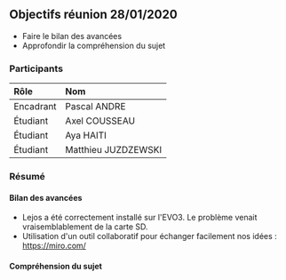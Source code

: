 ## Objectifs réunion 28/01/2020

- Faire le bilan des avancées
- Approfondir la compréhension du sujet

### Participants

| **Rôle** | **Nom** |
| :---         | :---    |
| Encadrant      | Pascal ANDRE  |
| Étudiant       |  Axel COUSSEAU  |
| Étudiant       |  Aya HAITI  |
| Étudiant       |  Matthieu JUZDZEWSKI  |

### Résumé

#### Bilan des avancées

- Lejos a été correctement installé sur l'EVO3. Le problème venait vraisemblablement de la carte SD.
- Utilisation d'un outil collaboratif pour échanger facilement nos idées : https://miro.com/

#### Compréhension du sujet 

